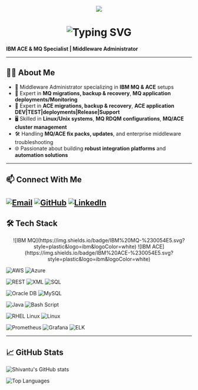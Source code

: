 <!-- Banner -->
<p align="center">
  <img src="https://capsule-render.vercel.app/api?type=waving&color=gradient&height=180&section=header&text=Shivaraj%20🚀&fontSize=40&fontAlign=50&fontColor=ffffff" />
</p>

<!-- Typing Intro -->
<h1 align="center">
  <img src="https://readme-typing-svg.demolab.com?font=Fira+Code&weight=500&pause=1000&color=36BCF7&center=true&vCenter=true&width=435&lines=Hi+there!+I'm+Shivaraj;Working+at+THBS;MQ+ACE+Specialist;AI+Cloud+Enthusiast;Always+Learning+%26+Building..." alt="Typing SVG" />
</h1>


**IBM ACE & MQ Specialist | Middleware Administrator**

---

## 👨‍💻 About Me
- 💼 Middleware Administrator specializing in **IBM MQ & ACE** setups
- 🔧 Expert in **MQ migrations, backup & recovery**, **MQ application deployments/Monitoring**
- 🔧 Expert in **ACE migrations, backup & recovery**, **ACE application DEV|TEST|deployments|Release|Support**
- 🖥️ Skilled in **Linux/Unix systems**, **MQ RDQM configurations**, **MQ/ACE cluster management**
- 🛠️ Handling **MQ/ACE fix packs, updates**, and enterprise middleware troubleshooting
- 🌐 Passionate about building **robust integration platforms** and **automation solutions**

---

## 📫 Connect With Me
[![Email](https://img.shields.io/badge/Email-D14836?style=for-the-badge&logo=gmail&logoColor=white)](mailto:shivantu9@gmail.com)
[![GitHub](https://img.shields.io/badge/GitHub-181717?style=for-the-badge&logo=github&logoColor=white)](https://github.com/shivantu)
[![LinkedIn](https://img.shields.io/badge/LinkedIn-0077B5?style=for-the-badge&logo=linkedin&logoColor=white)](https://www.linkedin.com/in/your-profile)  
---

<!-- Tech Stack -->
## 🛠️ Tech Stack

<p align="center">
  <!-- Middleware -->
  ![IBM MQ](https://img.shields.io/badge/IBM%20MQ-%230054E5.svg?style=plastic&logo=ibm&logoColor=white)
  ![IBM ACE](https://img.shields.io/badge/IBM%20ACE-%230054E5.svg?style=plastic&logo=ibm&logoColor=white)
  
  <!-- Cloud -->
  ![AWS](https://img.shields.io/badge/AWS-%23FF9900.svg?style=plastic&logo=amazon-aws&logoColor=white)
  ![Azure](https://img.shields.io/badge/azure-%230072C6.svg?style=plastic&logo=microsoftazure&logoColor=white)
  
  <!-- APIs & Data -->
  ![REST](https://img.shields.io/badge/REST-API-FF6C37?style=plastic&logo=rest&logoColor=white)
  ![XML](https://img.shields.io/badge/XML-Data-FF6600?style=plastic&logo=xml&logoColor=white)
  ![SQL](https://img.shields.io/badge/SQL-Query-4479A1?style=plastic&logo=sql&logoColor=white)
  
  <!-- Databases -->
  ![Oracle DB](https://img.shields.io/badge/Oracle%20DB-F80000?style=plastic&logo=oracle&logoColor=white)
  ![MySQL](https://img.shields.io/badge/mysql-4479A1.svg?style=plastic&logo=mysql&logoColor=white)
  
  <!-- Programming -->
  ![Java](https://img.shields.io/badge/java-%23ED8B00.svg?style=plastic&logo=openjdk&logoColor=white)
  ![Bash Script](https://img.shields.io/badge/bash_script-%23121011.svg?style=plastic&logo=gnu-bash&logoColor=white)
  
  <!-- OS & Linux -->
  ![RHEL Linux](https://img.shields.io/badge/RHEL%20Linux-EE0000?style=plastic&logo=redhat&logoColor=white)
  ![Linux](https://img.shields.io/badge/Linux-FCC624?style=plastic&logo=linux&logoColor=black)
  
  <!-- Monitoring -->
  ![Prometheus](https://img.shields.io/badge/Prometheus-E6522C?style=plastic&logo=prometheus&logoColor=white)
  ![Grafana](https://img.shields.io/badge/Grafana-F46800?style=plastic&logo=grafana&logoColor=white)
  ![ELK](https://img.shields.io/badge/ELK%20Stack-005571?style=plastic&logo=elasticstack&logoColor=white)
</p>

---

## 📈 GitHub Stats
![Shivantu's GitHub stats](https://github-readme-stats.vercel.app/api?username=shivantu&show_icons=true&theme=radical)

![Top Languages](https://github-readme-stats.vercel.app/api/top-langs/?username=shivantu&layout=compact&theme=radical)
